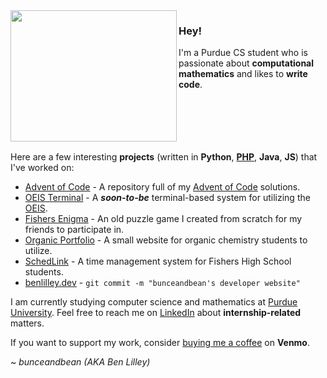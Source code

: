 <img align="left" src="https://benlilley.dev/media/fmf.gif" width = "266" height = "210">

### Hey!

I'm a Purdue CS student who is passionate about **computational mathematics** and likes to **write code**.
<br>
<br>
<br>
<br>
<br>
<br>

Here are a few interesting **projects** (written in **Python**, **[PHP](https://www.youtube.com/watch?v=qvXKmffeMkU)**, **Java**, **JS**) that I've worked on:

- [Advent of Code](https://github.com/bunceandbean/advent-of-code) - A repository full of my [Advent of Code](https://adventofcode.com) solutions.
- [OEIS Terminal](https://github.com/bunceandbean/oeis-terminal) - A ***soon-to-be*** terminal-based system for utilizing the [OEIS](https://oeis.org).
- [Fishers Enigma](https://github.com/bunceandbean/FishersEnigma) - An old puzzle game I created from scratch for my friends to participate in.
- [Organic Portfolio](https://github.com/bunceandbean/organic-portfolio) - A small website for organic chemistry students to utilize.
- [SchedLink](https://schedlink.com/) - A time management system for Fishers High School students.
- [benlilley.dev](https://benlilley.dev/) - `git commit -m "bunceandbean's developer website"`

I am currently studying computer science and mathematics at [Purdue University](https://purdue.edu/).
 Feel free to reach me on [LinkedIn](https://www.linkedin.com/in/ben-lilley-) about **internship-related** matters.

If you want to support my work, consider [buying me a coffee](https://venmo.com/u/Ben-Lilley-4) on **Venmo**. 

~ _bunceandbean (AKA Ben Lilley)_

